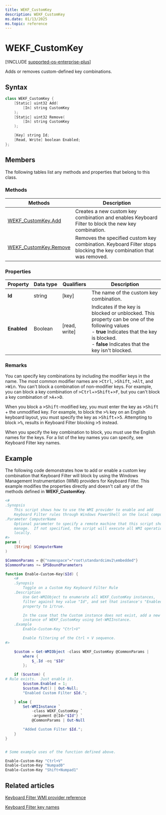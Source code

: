 ```yaml
---
title: WEKF_CustomKey
description: WEKF_CustomKey
ms.date: 01/13/2025
ms.topic: reference
---
```



# WEKF_CustomKey

[!INCLUDE [supported-os-enterprise-plus](../../../includes/iot/supported-os-enterprise-plus.md)]

Adds or removes custom-defined key combinations.

## Syntax

```powershell
class WEKF_CustomKey {
    [Static] uint32 Add(
        [In] string CustomKey
    );
    [Static] uint32 Remove(
        [In] string CustomKey
    );

    [Key] string Id;
    [Read, Write] boolean Enabled;
};
```

## Members

The following tables list any methods and properties that belong to this class.

### Methods

| Methods | Description |
|---------|-------------|
| [WEKF_CustomKey.Add](wekf-customkeyadd.md) | Creates a new custom key combination and enables Keyboard Filter to block the new key combination. |
| [WEKF_CustomKey.Remove](wekf-customkeyremove.md) | Removes the specified custom key combination. Keyboard Filter stops blocking the key combination that was removed. |

### Properties

| Property | Data&nbsp;type | Qualifiers | Description  |
|----------|----------------|------------|--------------|
| **Id** | string | [key] | The name of the custom key combination. |
| **Enabled** | Boolean | [read, write] | Indicates if the key is blocked or unblocked. This property can be one of the following values </br>- **true**  Indicates that the key is blocked.</br>- **false** Indicates that the key isn't blocked. |

### Remarks

You can specify key combinations by including the modifier keys in the name. The most common modifier names are <kbd>>Ctrl</kbd>, <kbd>>Shift</kbd>, <kbd>>Alt</kbd>, and <kbd>>Win</kbd>. You can't block a combination of non-modifier keys. For example, you can block a key combination of <kbd>>Ctrl</kbd>+<kbd>>Shift</kbd>+<kbd>>F</kbd>, but you can't block a key combination of <kbd>>A</kbd>+<kbd>>D</kbd>.

When you block a <kbd>>Shift</kbd>-modified key, you must enter the key as <kbd>>Shift</kbd> + the unmodified key. For example, to block the <kbd>>%</kbd> key on an English keyboard layout, you must specify the key as <kbd>>Shift</kbd>+<kbd>>5</kbd>. Attempting to block <kbd>>%</kbd>, results in Keyboard Filter blocking <kbd>>5</kbd> instead.

When you specify the key combination to block, you must use the English names for the keys. For a list of the key names you can specify, see Keyboard Filter key names.

## Example

The following code demonstrates how to add or enable a custom key combination that Keyboard Filter will block by using the Windows Management Instrumentation (WMI) providers for Keyboard Filter. This example modifies the properties directly and doesn't call any of the methods defined in **WEKF_CustomKey**.

```powershell
<#
.Synopsis
    This script shows how to use the WMI provider to enable and add
    Keyboard Filter rules through Windows PowerShell on the local computer.
.Parameter ComputerName
    Optional parameter to specify a remote machine that this script should
    manage.  If not specified, the script will execute all WMI operations
    locally.
#>
param (
    [String] $ComputerName
)

$CommonParams = @{"namespace"="root\standardcimv2\embedded"}
$CommonParams += $PSBoundParameters

function Enable-Custom-Key($Id) {
    <#
    .Synopsis
        Toggle on a Custom Key Keyboard Filter Rule
    .Description
        Use Get-WMIObject to enumerate all WEKF_CustomKey instances,
        filter against key value "Id", and set that instance's "Enabled"
        property to 1/true.

        In the case that the Custom instance does not exist, add a new
        instance of WEKF_CustomKey using Set-WMIInstance.
    .Example
        Enable-Custom-Key "Ctrl+V"

        Enable filtering of the Ctrl + V sequence.
#>

    $custom = Get-WMIObject -class WEKF_CustomKey @CommonParams |
        where {
            $_.Id -eq "$Id"
        };

    if ($custom) {
# Rule exists.  Just enable it.
        $custom.Enabled = 1;
        $custom.Put() | Out-Null;
        "Enabled Custom Filter $Id.";

    } else {
        Set-WMIInstance `
            -class WEKF_CustomKey `
            -argument @{Id="$Id"} `
            @CommonParams | Out-Null

        "Added Custom Filter $Id.";
    }
}


# Some example uses of the function defined above.

Enable-Custom-Key "Ctrl+V"
Enable-Custom-Key "Numpad0"
Enable-Custom-Key "Shift+Numpad1"
```

## Related articles

[Keyboard Filter WMI provider reference](keyboardfilter-wmi-provider-reference.md)

[Keyboard Filter key names](keyboardfilter-key-names.md)
